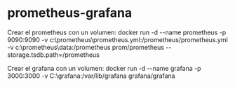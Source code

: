 # prometheus-grafana

Crear el prometheus con un volumen:
docker run -d --name prometheus -p 9090:9090  -v c:\prometheus\prometheus.yml:/prometheus/prometheus.yml  -v c:\prometheus\data:/prometheus   prom/prometheus --storage.tsdb.path=/prometheus

Crear el grafana con un volumen:
docker run -d --name grafana -p 3000:3000 -v C:\grafana:/var/lib/grafana grafana/grafana


